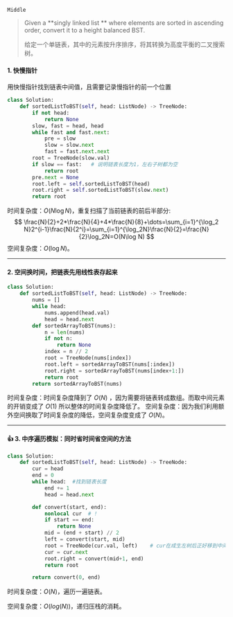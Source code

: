 `Middle` 

> Given a **singly linked list ** where elements are sorted in ascending order, convert it to a height balanced BST.
>
> 给定一个单链表，其中的元素按升序排序，将其转换为高度平衡的二叉搜索树。

#### 1. 快慢指针

用快慢指针找到链表中间值，且需要记录慢指针的前一个位置

```python
class Solution:
    def sortedListToBST(self, head: ListNode) -> TreeNode:
        if not head:
            return None
        slow, fast = head, head
        while fast and fast.next:
            pre = slow
            slow = slow.next
            fast = fast.next.next
        root = TreeNode(slow.val)  
        if slow == fast:   # 说明链表长度为1，左右子树都为空
            return root
        pre.next = None
        root.left = self.sortedListToBST(head)
        root.right = self.sortedListToBST(slow.next)
        return root
```

时间复杂度：$O(N\log N)$，重复扫描了当前链表的前后半部分:
$$
\frac{N}{2}+2*\frac{N}{4}+4*\frac{N}{8}+\dots=\sum_{i=1}^{\log_2 N}2^{i-1}\frac{N}{2^i}=\sum_{i=1}^{\log_2N}\frac{N}{2}=\frac{N}{2}\log_2N=O(N\log N)
$$
空间复杂度：$O(\log N)$。

---

#### 2. 空间换时间，把链表先用线性表存起来

```python
class Solution:
    def sortedListToBST(self, head: ListNode) -> TreeNode:
        nums = []
        while head:
            nums.append(head.val)
            head = head.next
        def sortedArrayToBST(nums):
            n = len(nums)
            if not n:
                return None
            index = n // 2
            root = TreeNode(nums[index])
            root.left = sortedArrayToBST(nums[:index])
            root.right = sortedArrayToBST(nums[index+1:])
            return root
        return sortedArrayToBST(nums)
```

时间复杂度：时间复杂度降到了 $O(N)$ ，因为需要将链表转成数组。而取中间元素的开销变成了 $O(1)$ 所以整体的时间复杂度降低了。
空间复杂度：因为我们利用额外空间换取了时间复杂度的降低，空间复杂度变成了 $O(N)$。

---

#### :+1: 3. 中序遍历模拟：同时省时间省空间的方法

```python
class Solution:
    def sortedListToBST(self, head: ListNode) -> TreeNode:
        cur = head
        end = 0
        while head:  #找到链表长度
            end += 1  
            head = head.next     

        def convert(start, end):
            nonlocal cur  # !
            if start == end:
                return None
            mid = (end + start) // 2
            left = convert(start, mid)
            root = TreeNode(cur.val, left)    # cur在成生左树后正好移到中间根结点位置
            cur = cur.next
            root.right = convert(mid+1, end)
            return root

        return convert(0, end)
```

时间复杂度：$O(N)$，遍历一遍链表。

空间复杂度：$O(log(N))$，递归压栈的消耗。